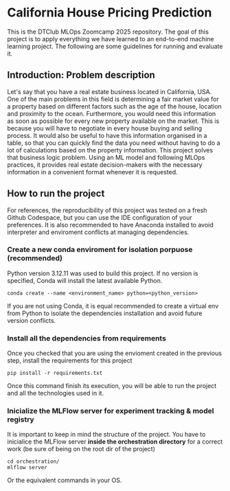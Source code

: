 # California House Pricing Prediction
This is the DTClub MLOps Zoomcamp 2025 repository. The goal of this project is to apply everything we have learned to an end-to-end machine learning project. The following are some guidelines for running and evaluate it.
## Introduction: Problem description
Let's say that you have a real estate business located in California, USA. One of the main problems in this field is determining a fair market value for a property based on different factors such as the age of the house, location and proximity to the ocean. 
Furthermore, you would need this information as soon as possible for every new property available on the market. This is because you will have to negotiate in every house buying and selling process. 
It would also be useful to have this information organised in a table, so that you can quickly find the data you need without having to do a lot of calculations based on the property information.
This project solves that business logic problem. Using an ML model and following MLOps practices, it provides real estate decision-makers with the necessary information in a convenient format whenever it is requested.
## How to run the project
For references, the reproducibility of this project was tested on a fresh Github Codespace, but you can use the IDE configuration of your preferences. 
It is also recommended to have Anaconda installed to avoid interpreter and enviroment conflicts at managing dependencies.
### Create a new conda enviroment for isolation porpuose (recommended)
Python version 3.12.11 was used to build this project. If no version is specified, Conda will install the latest available Python. 
```
conda create --name <environment_name> python=<python_version>
```
If you are not using Conda, it is equal recommended to create a virtual env from Python to isolate the dependencies installation and avoid future version conflicts.
### Install all the dependencies from requirements
Once you checked that you are using the envioment created in the previous step, install the requirements for this project
```
pip install -r requirements.txt
```
Once this command finish its execution, you will be able to run the project and all the technologies used in it.
### Inicialize the MLFlow server for experiment tracking & model registry
It is important to keep in mind the structure of the project. You have to inicialice the MLFlow server **inside the orchestration directory** for a correct work (be sure of being on the root dir of the project)
```
cd orchestration/
mlflow server
```
Or the equivalent commands in your OS.
